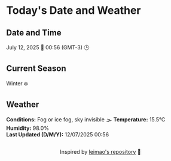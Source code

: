  # Today's Date and Weather
    
## Date and Time
July 12, 2025 📅
00:56 (GMT-3) 🕒

## Current Season
Winter ❄️
## Weather 
**Conditions:** Fog or ice fog, sky invisible 🌫️
**Temperature:** 15.5°C  
**Humidity:** 98.0%  
**Last Updated (D/M/Y):** 12/07/2025 00:56
##
<div align="center">Inspired by <a href="https://github.com/leimao/What-Is-The-Date-Today">leimao's repository</a> 🌱</div>
